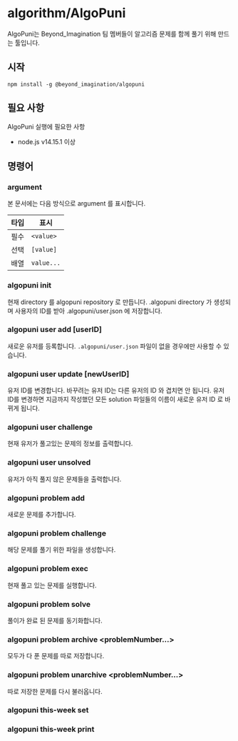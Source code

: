 # algorithm/AlgoPuni
AlgoPuni는 Beyond_Imagination 팀 멤버들이 알고리즘 문제를 함께 풀기 위해 만드는 툴입니다.

## 시작
```
npm install -g @beyond_imagination/algopuni
```

## 필요 사항

AlgoPuni 실행에 필요한 사항
* node.js v14.15.1 이상

## 명령어
### argument
본 문서에는 다음 방식으로 argument 를 표시합니다.

|타입|표시|
|---|---|
|필수|`<value>`|
|선택|`[value]`|
|배열|`value...`|

### algopuni init
현재 directory 를 algopuni repository 로 만듭니다.
.algopuni directory 가 생성되며 사용자의 ID를 받아 .algopuni/user.json 에 저장합니다.

### algopuni user add [userID]
새로운 유저를 등록합니다. `.algopuni/user.json` 파일이 없을 경우에만 사용할 수 있습니다.

### algopuni user update [newUserID]
유저 ID를 변경합니다. 바꾸려는 유저 ID는 다른 유저의 ID 와 겹치면 안 됩니다.
유저 ID를 변경하면 지금까지 작성했던 모든 solution 파일들의 이름이 새로운 유저 ID 로 바뀌게 됩니다.

### algopuni user challenge
현재 유저가 풀고있는 문제의 정보를 출력합니다.

### algopuni user unsolved
유저가 아직 풀지 않은 문제들을 출력합니다.

### algopuni problem add <problemNumber>
새로운 문제를 추가합니다. 

### algopuni problem challenge <problemNumber>
해당 문제를 풀기 위한 파일을 생성합니다.

### algopuni problem exec
현재 풀고 있는 문제를 실행합니다.

### algopuni problem solve
풀이가 완료 된 문제를 동기화합니다.

### algopuni problem archive <problemNumber...>
모두가 다 푼 문제를 따로 저장합니다.

### algopuni problem unarchive <problemNumber...>
따로 저장한 문제를 다시 불러옵니다.

### algopuni this-week set

### algopuni this-week print
